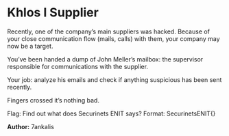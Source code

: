 # Khlos l Supplier

Recently, one of the company’s main suppliers was hacked.
Because of your close communication flow (mails, calls) with them, your company may now be a target.

You’ve been handed a dump of John Meller’s mailbox: the supervisor responsible for communications with the supplier.

Your job: analyze his emails and check if anything suspicious has been sent recently.

Fingers crossed it’s nothing bad.

Flag: Find out what does Securinets ENIT says?
Format: SecurinetsENIT{<whatever securinets enit says>}

**Author:** 7ankalis
